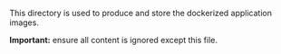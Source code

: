 This directory is used to produce and store the dockerized application images.

**Important:** ensure all content is ignored except this file.
